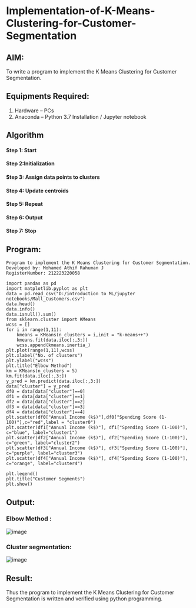 # Implementation-of-K-Means-Clustering-for-Customer-Segmentation

## AIM:
To write a program to implement the K Means Clustering for Customer Segmentation.

## Equipments Required:
1. Hardware – PCs
2. Anaconda – Python 3.7 Installation / Jupyter notebook

## Algorithm
#### Step 1: Start 
#### Step 2:Initialization
#### Step 3: Assign data points to clusters
#### Step 4: Update centroids
#### Step 5: Repeat
#### Step 6: Output
#### Step 7: Stop

## Program:
```
Program to implement the K Means Clustering for Customer Segmentation.
Developed by: Mohamed Athif Rahuman J
RegisterNumber: 212223220058
```

```
import pandas as pd
import matplotlib.pyplot as plt
data = pd.read_csv("D:/introduction to ML/jupyter notebooks/Mall_Customers.csv")
data.head()
data.info()
data.isnull().sum()
from sklearn.cluster import KMeans
wcss = []
for i in range(1,11):
    kmeans = KMeans(n_clusters = i,init = "k-means++")
    kmeans.fit(data.iloc[:,3:]) 
    wcss.append(kmeans.inertia_)
plt.plot(range(1,11),wcss)
plt.xlabel("No. of clusters")
plt.ylabel("wcss")
plt.title("Elbow Method")
km = KMeans(n_clusters = 5)
km.fit(data.iloc[:,3:])
y_pred = km.predict(data.iloc[:,3:])
data["cluster"] = y_pred
df0 = data[data["cluster"]==0]
df1 = data[data["cluster"]==1]
df2 = data[data["cluster"]==2]
df3 = data[data["cluster"]==3]
df4 = data[data["cluster"]==4]
plt.scatter(df0["Annual Income (k$)"],df0["Spending Score (1-100)"],c="red",label = "cluster0")
plt.scatter(df1["Annual Income (k$)"], df1["Spending Score (1-100)"], c="blue", label="cluster1")
plt.scatter(df2["Annual Income (k$)"], df2["Spending Score (1-100)"], c="green", label="cluster2")
plt.scatter(df3["Annual Income (k$)"], df3["Spending Score (1-100)"], c="purple", label="cluster3")
plt.scatter(df4["Annual Income (k$)"], df4["Spending Score (1-100)"], c="orange", label="cluster4")

plt.legend()
plt.title("Customer Segments")
plt.show()
```




## Output:
### Elbow Method :
![image](https://github.com/arbasil05/Implementation-of-K-Means-Clustering-for-Customer-Segmentation/assets/144218037/aa5eac9a-2336-4c29-8681-019d03a473b4)
### Cluster segmentation:
![image](https://github.com/arbasil05/Implementation-of-K-Means-Clustering-for-Customer-Segmentation/assets/144218037/4b4f73ab-5ec9-43e8-9645-22965cdbf6b8)




## Result:
Thus the program to implement the K Means Clustering for Customer Segmentation is written and verified using python programming.
